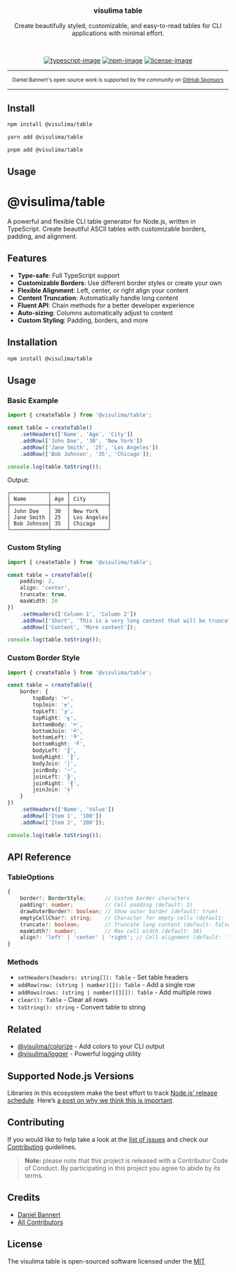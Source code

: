 <div align="center">
  <h3>visulima table</h3>
  <p>
  Create beautifully styled, customizable, and easy-to-read tables for CLI applications with minimal effort.
  </p>
</div>

<br />

<div align="center">

[![typescript-image]][typescript-url] [![npm-image]][npm-url] [![license-image]][license-url]

</div>

---

<div align="center">
    <p>
        <sup>
            Daniel Bannert's open source work is supported by the community on <a href="https://github.com/sponsors/prisis">GitHub Sponsors</a>
        </sup>
    </p>
</div>

---

## Install

```sh
npm install @visulima/table
```

```sh
yarn add @visulima/table
```

```sh
pnpm add @visulima/table
```

## Usage

# @visulima/table

A powerful and flexible CLI table generator for Node.js, written in TypeScript. Create beautiful ASCII tables with customizable borders, padding, and alignment.

## Features

- **Type-safe**: Full TypeScript support
- **Customizable Borders**: Use different border styles or create your own
- **Flexible Alignment**: Left, center, or right align your content
- **Content Truncation**: Automatically handle long content
- **Fluent API**: Chain methods for a better developer experience
- **Auto-sizing**: Columns automatically adjust to content
- **Custom Styling**: Padding, borders, and more

## Installation

```bash
npm install @visulima/table
```

## Usage

### Basic Example

```typescript
import { createTable } from '@visulima/table';

const table = createTable()
    .setHeaders(['Name', 'Age', 'City'])
    .addRow(['John Doe', '30', 'New York'])
    .addRow(['Jane Smith', '25', 'Los Angeles'])
    .addRow(['Bob Johnson', '35', 'Chicago']);

console.log(table.toString());
```

Output:
```
┌────────────┬─────┬────────────┐
│ Name       │ Age │ City       │
├────────────┼─────┼────────────┤
│ John Doe   │ 30  │ New York   │
│ Jane Smith │ 25  │ Los Angeles│
│ Bob Johnson│ 35  │ Chicago    │
└────────────┴─────┴────────────┘
```

### Custom Styling

```typescript
import { createTable } from '@visulima/table';

const table = createTable({
    padding: 2,
    align: 'center',
    truncate: true,
    maxWidth: 20
})
    .setHeaders(['Column 1', 'Column 2'])
    .addRow(['Short', 'This is a very long content that will be truncated'])
    .addRow(['Content', 'More content']);

console.log(table.toString());
```

### Custom Border Style

```typescript
import { createTable } from '@visulima/table';

const table = createTable({
    border: {
        topBody: '═',
        topJoin: '╤',
        topLeft: '╔',
        topRight: '╗',
        bottomBody: '═',
        bottomJoin: '╧',
        bottomLeft: '╚',
        bottomRight: '╝',
        bodyLeft: '║',
        bodyRight: '║',
        bodyJoin: '│',
        joinBody: '─',
        joinLeft: '╟',
        joinRight: '╢',
        joinJoin: '┼'
    }
})
    .setHeaders(['Name', 'Value'])
    .addRow(['Item 1', '100'])
    .addRow(['Item 2', '200']);

console.log(table.toString());
```

## API Reference

### TableOptions

```typescript
{
    border?: BorderStyle;      // Custom border characters
    padding?: number;          // Cell padding (default: 1)
    drawOuterBorder?: boolean; // Show outer border (default: true)
    emptyCellChar?: string;    // Character for empty cells (default: '')
    truncate?: boolean;        // Truncate long content (default: false)
    maxWidth?: number;         // Max cell width (default: 30)
    align?: 'left' | 'center' | 'right'; // Cell alignment (default: 'left')
}
```

### Methods

- `setHeaders(headers: string[]): Table` - Set table headers
- `addRow(row: (string | number)[]): Table` - Add a single row
- `addRows(rows: (string | number)[][]): Table` - Add multiple rows
- `clear(): Table` - Clear all rows
- `toString(): string` - Convert table to string

## Related

- [@visulima/colorize](https://npmjs.com/package/@visulima/colorize) - Add colors to your CLI output
- [@visulima/logger](https://npmjs.com/package/@visulima/logger) - Powerful logging utility

## Supported Node.js Versions

Libraries in this ecosystem make the best effort to track [Node.js’ release schedule](https://github.com/nodejs/release#release-schedule).
Here’s [a post on why we think this is important](https://medium.com/the-node-js-collection/maintainers-should-consider-following-node-js-release-schedule-ab08ed4de71a).

## Contributing

If you would like to help take a look at the [list of issues](https://github.com/visulima/visulima/issues) and check our [Contributing](.github/CONTRIBUTING.md) guidelines.

> **Note:** please note that this project is released with a Contributor Code of Conduct. By participating in this project you agree to abide by its terms.

## Credits

-   [Daniel Bannert](https://github.com/prisis)
-   [All Contributors](https://github.com/visulima/visulima/graphs/contributors)

## License

The visulima table is open-sourced software licensed under the [MIT][license-url]

[typescript-image]: https://img.shields.io/badge/Typescript-294E80.svg?style=for-the-badge&logo=typescript
[typescript-url]: https://www.typescriptlang.org/ "TypeScript"
[license-image]: https://img.shields.io/npm/l/@visulima/table?color=blueviolet&style=for-the-badge
[license-url]: LICENSE.md "license"
[npm-image]: https://img.shields.io/npm/v/@visulima/table/latest.svg?style=for-the-badge&logo=npm
[npm-url]: https://www.npmjs.com/package/@visulima/table/v/latest "npm"
